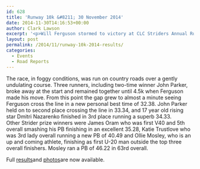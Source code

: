 ```yaml
---
id: 628
title: 'Runway 10k &#8211; 30 November 2014'
date: 2014-11-30T14:16:53+00:00
author: Clark Lawson
excerpt: '<p>Will Ferguson stormed to victory at CLC Striders Annual Runway 10k road race held at Staverton Airport on Sunday 30th November.</p>'
layout: post
permalink: /2014/11/runway-10k-2014-results/
categories:
  - Events
  - Road Reports
---
```

The race, in foggy conditions, was run on country roads over a gently undulating course. Three runners, including two-time winner John Parker, broke away at the start and remained together until 4.5k when Ferguson made his move. From this point the gap grew to almost a minute seeing Ferguson cross the line in a new personal best time of 32.38. John Parker held on to second place crossing the line in 33.34, and 17 year old rising star Dmitri Nazarenko finished in 3rd place running a superb 34.33.  
Other Strider prize winners were James Oram who was first V40 and 5th overall smashing his PB finishing in an excellent 35.28, Katie Trustlove who was 3rd lady overall running a new PB of 40.49 and Ollie Mosley, who is an up and coming athlete, finishing as first U-20 man outside the top three overall finishers. Mosley ran a PB of 46.22 in 63rd overall.

Full <a href="http://www.clcstriders-runningclub.co.uk/images/documents/runway10k2014results.pdf" target="_blank" rel="nofollow">r</a><a href="http://www.clcstriders-runningclub.co.uk/images/documents/runway10k2014results.pdf" target="_blank" rel="nofollow">esults</a>and <a href="https://www.flickr.com/photos/129700982@N05/sets/72157649128119407/" target="_blank" rel="nofollow">photos</a>are now available.
